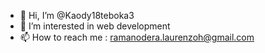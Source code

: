 - 👋 Hi, I’m @Kaody18teboka3
- 👀 I’m interested in web development
- 📫 How to reach me : ramanodera.laurenzoh@gmail.com

<!---
Kaody18teboka3/Kaody18teboka3 is a ✨ special ✨ repository because its `README.md` (this file) appears on your GitHub profile.
You can click the Preview link to take a look at your changes.
--->
